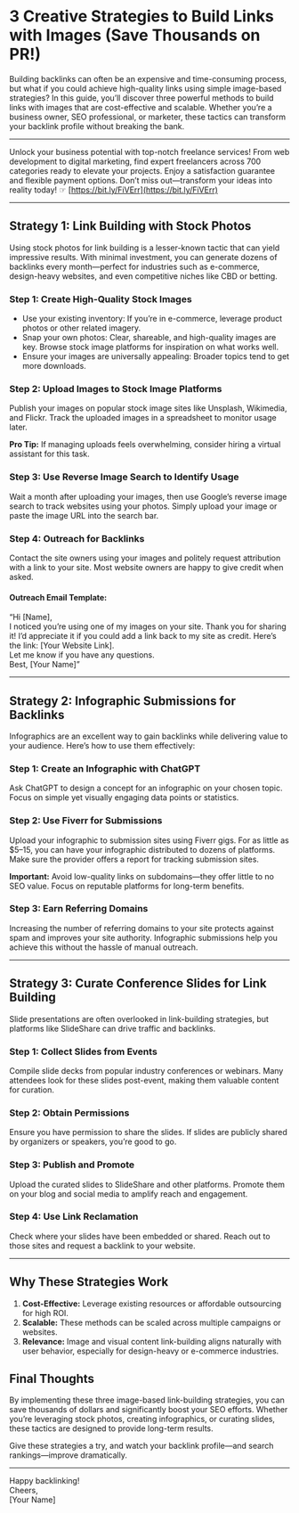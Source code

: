 # 3 Creative Strategies to Build Links with Images (Save Thousands on PR!)

Building backlinks can often be an expensive and time-consuming process, but what if you could achieve high-quality links using simple image-based strategies? In this guide, you’ll discover three powerful methods to build links with images that are cost-effective and scalable. Whether you’re a business owner, SEO professional, or marketer, these tactics can transform your backlink profile without breaking the bank.

---

Unlock your business potential with top-notch freelance services! From web development to digital marketing, find expert freelancers across 700 categories ready to elevate your projects. Enjoy a satisfaction guarantee and flexible payment options. Don’t miss out—transform your ideas into reality today! ☞ [https://bit.ly/FiVErr](https://bit.ly/FiVErr)

---

## Strategy 1: Link Building with Stock Photos

Using stock photos for link building is a lesser-known tactic that can yield impressive results. With minimal investment, you can generate dozens of backlinks every month—perfect for industries such as e-commerce, design-heavy websites, and even competitive niches like CBD or betting.

### Step 1: Create High-Quality Stock Images

- Use your existing inventory: If you’re in e-commerce, leverage product photos or other related imagery.
- Snap your own photos: Clear, shareable, and high-quality images are key. Browse stock image platforms for inspiration on what works well.
- Ensure your images are universally appealing: Broader topics tend to get more downloads.

### Step 2: Upload Images to Stock Image Platforms

Publish your images on popular stock image sites like Unsplash, Wikimedia, and Flickr. Track the uploaded images in a spreadsheet to monitor usage later.

**Pro Tip:** If managing uploads feels overwhelming, consider hiring a virtual assistant for this task.

### Step 3: Use Reverse Image Search to Identify Usage

Wait a month after uploading your images, then use Google’s reverse image search to track websites using your photos. Simply upload your image or paste the image URL into the search bar.

### Step 4: Outreach for Backlinks

Contact the site owners using your images and politely request attribution with a link to your site. Most website owners are happy to give credit when asked.

#### Outreach Email Template:
“Hi [Name],  
I noticed you’re using one of my images on your site. Thank you for sharing it! I’d appreciate it if you could add a link back to my site as credit. Here’s the link: [Your Website Link].  
Let me know if you have any questions.  
Best, [Your Name]”

---

## Strategy 2: Infographic Submissions for Backlinks

Infographics are an excellent way to gain backlinks while delivering value to your audience. Here’s how to use them effectively:

### Step 1: Create an Infographic with ChatGPT

Ask ChatGPT to design a concept for an infographic on your chosen topic. Focus on simple yet visually engaging data points or statistics.

### Step 2: Use Fiverr for Submissions

Upload your infographic to submission sites using Fiverr gigs. For as little as $5–15, you can have your infographic distributed to dozens of platforms. Make sure the provider offers a report for tracking submission sites.

**Important:** Avoid low-quality links on subdomains—they offer little to no SEO value. Focus on reputable platforms for long-term benefits.

### Step 3: Earn Referring Domains

Increasing the number of referring domains to your site protects against spam and improves your site authority. Infographic submissions help you achieve this without the hassle of manual outreach.

---

## Strategy 3: Curate Conference Slides for Link Building

Slide presentations are often overlooked in link-building strategies, but platforms like SlideShare can drive traffic and backlinks.

### Step 1: Collect Slides from Events

Compile slide decks from popular industry conferences or webinars. Many attendees look for these slides post-event, making them valuable content for curation.

### Step 2: Obtain Permissions

Ensure you have permission to share the slides. If slides are publicly shared by organizers or speakers, you’re good to go.

### Step 3: Publish and Promote

Upload the curated slides to SlideShare and other platforms. Promote them on your blog and social media to amplify reach and engagement.

### Step 4: Use Link Reclamation

Check where your slides have been embedded or shared. Reach out to those sites and request a backlink to your website.

---

## Why These Strategies Work

1. **Cost-Effective:** Leverage existing resources or affordable outsourcing for high ROI.
2. **Scalable:** These methods can be scaled across multiple campaigns or websites.
3. **Relevance:** Image and visual content link-building aligns naturally with user behavior, especially for design-heavy or e-commerce industries.

## Final Thoughts

By implementing these three image-based link-building strategies, you can save thousands of dollars and significantly boost your SEO efforts. Whether you’re leveraging stock photos, creating infographics, or curating slides, these tactics are designed to provide long-term results.

Give these strategies a try, and watch your backlink profile—and search rankings—improve dramatically.

---

Happy backlinking!  
Cheers,  
[Your Name]
